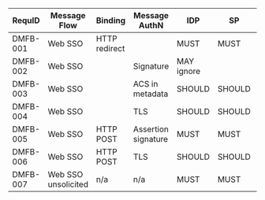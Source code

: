 | RequID   | Message Flow                   | Binding       | Message AuthN       | IDP        | SP     | saml2int 0.2  |
|----------|--------------------------------|---------------|---------------------|------------|--------|---------------|
| DMFB-001 | Web SSO <AuthnRequest>         | HTTP redirect |                     | MUST       | MUST   | 8.1 (1)       |
| DMFB-002 | Web SSO <AuthnRequest>         |               | Signature           | MAY ignore |        | 8.1 (2)       |
| DMFB-003 | Web SSO <AuthnRequest>         |               | ACS in metadata     | SHOULD     | SHOULD | 8.2 (2)       |
| DMFB-004 | Web SSO <AuthnRequest>         |               | TLS                 | SHOULD     | SHOULD | 8.1 (3)       |
| DMFB-005 | Web SSO <Response>             | HTTP POST     | Assertion signature | MUST       | MUST   | 9.1 (1) + (3) |
| DMFB-006 | Web SSO <Response>             | HTTP POST     | TLS                 | SHOULD     | SHOULD | 8.1 (3)       |
| DMFB-007 | Web SSO unsolicited <Response> | n/a           | n/a                 | MUST       | MUST   | 9.1 (4)       |